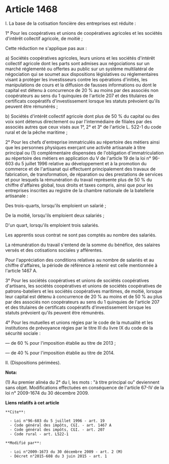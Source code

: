 # Article 1468

I. La base de la cotisation foncière des entreprises est réduite : 

1° Pour les coopératives et unions de coopératives agricoles et les sociétés d'intêrêt collectif agricole, de moitié ; 

Cette réduction ne s'applique pas aux : 

a) Sociétés coopératives agricoles, leurs unions et les sociétés d'intérêt collectif agricole dont les parts sont admises aux
négociations sur un marché réglementé ou offertes au public sur un système multilatéral de négociation qui se soumet aux
dispositions législatives ou réglementaires visant à protéger les investisseurs contre les opérations d'initiés, les
manipulations de cours et la diffusion de fausses informations ou dont le capital est détenu à concurrence de 20 % au moins
par des associés non coopérateurs au sens du 1 quinquies de l'article 207 et des titulaires de certificats coopératifs
d'investissement lorsque les statuts prévoient qu'ils peuvent être rémunérés ; 

b) Sociétés d'intérêt collectif agricole dont plus de 50 % du capital ou des voix sont détenus directement ou par
l'intermédiaire de filiales par des associés autres que ceux visés aux 1°, 2° et 3° de l'article L. 522-1 du code rural et de
la pêche maritime ; 

2° Pour les chefs d'entreprise immatriculés au répertoire des métiers ainsi que les personnes physiques exerçant une activité
artisanale à titre principal ou (1) complémentaire dispensées de l'obligation d'immatriculation au répertoire des métiers en
application du V de l'article 19 de la loi n° 96-603 du 5 juillet 1996 relative au développement et à la promotion du
commerce et de l'artisanat qui effectuent principalement des travaux de fabrication, de transformation, de réparation ou des
prestations de services et pour lesquels la rémunération du travail représente plus de 50 % du chiffre d'affaires global,
tous droits et taxes compris, ainsi que pour les entreprises inscrites au registre de la chambre nationale de la batellerie
artisanale : 

Des trois-quarts, lorsqu'ils emploient un salarié ; 

De la moitié, lorsqu'ils emploient deux salariés ; 

D'un quart, lorsqu'ils emploient trois salariés. 

Les apprentis sous contrat ne sont pas comptés au nombre des salariés. 

La rémunération du travail s'entend de la somme du bénéfice, des salaires versés et des cotisations sociales y afférentes. 

Pour l'appréciation des conditions relatives au nombre de salariés et au chiffre d'affaires, la période de référence à
retenir est celle mentionnée à l'article 1467 A. 

3° Pour les sociétés coopératives et unions de sociétés coopératives d'artisans, les sociétés coopératives et unions de
sociétés coopératives de patrons-bateliers et les sociétés coopératives maritimes, de moitié, lorsque leur capital est détenu
à concurrence de 20 % au moins et de 50 % au plus par des associés non coopérateurs au sens du 1 quinquies de l'article 207
et des titulaires de certificats coopératifs d'investissement lorsque les statuts prévoient qu'ils peuvent être rémunérés. 

4° Pour les mutuelles et unions régies par le code de la mutualité et les institutions de prévoyance régies par le titre III
du livre IX du code de la sécurité sociale : 

― de 60 % pour l'imposition établie au titre de 2013 ; 

― de 40 % pour l'imposition établie au titre de 2014. 

II. (Dispositions périmées).

**Nota:**

(1) Au premier alinéa du 2° du I, les mots : "à titre principal ou" deviennent sans objet. Modifications effectuées en
conséquence de l'article 67-IV de la loi n° 2009-1674 du 30 décembre 2009.

**Liens relatifs à cet article**

	**Cite**:

	  - Loi n°96-603 du 5 juillet 1996 - art. 19
	  - Code général des impôts, CGI. - art. 1467 A
	  - Code général des impôts, CGI. - art. 207
	  - Code rural - art. L522-1

	**Modifié par**:

	  - Loi n°2009-1673 du 30 décembre 2009 - art. 2 (M)
	  - Décret n°2015-608 du 3 juin 2015 - art. 1
